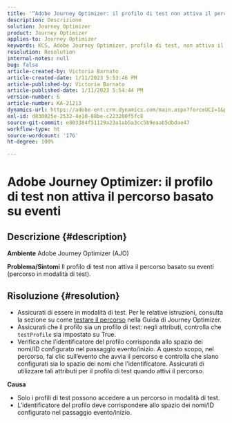 ```yaml
---
title: '“Adobe Journey Optimizer: il profilo di test non attiva il percorso basato su eventi”'
description: Descrizione
solution: Journey Optimizer
product: Journey Optimizer
applies-to: Journey Optimizer
keywords: KCS, Adobe Journey Optimizer, profilo di test, non attiva il percorso basato su eventi, AJO
resolution: Resolution
internal-notes: null
bug: false
article-created-by: Victoria Barnato
article-created-date: 1/11/2023 5:53:46 PM
article-published-by: Victoria Barnato
article-published-date: 1/11/2023 5:54:44 PM
version-number: 6
article-number: KA-21213
dynamics-url: https://adobe-ent.crm.dynamics.com/main.aspx?forceUCI=1&pagetype=entityrecord&etn=knowledgearticle&id=b09b7ee4-d891-ed11-aad1-6045bd006d92
exl-id: d830025e-2532-4e10-88be-c223200f5fc8
source-git-commit: e803384f51129a23a1ab5a3cc5b9eaab5dbdae47
workflow-type: ht
source-wordcount: '176'
ht-degree: 100%

---
```


# Adobe Journey Optimizer: il profilo di test non attiva il percorso basato su eventi

## Descrizione {#description}

<b>Ambiente</b>
Adobe Journey Optimizer (AJO)


<b>Problema/Sintomi</b>
Il profilo di test non attiva il percorso basato su eventi (percorso in modalità di test).


## Risoluzione {#resolution}


- Assicurati di essere in modalità di test. Per le relative istruzioni, consulta la sezione su come [testare il percorso](https://experienceleague.adobe.com/docs/journey-optimizer/using/orchestrate-journeys/create-journey/testing-the-journey.html?lang=it) nella Guida di Journey Optimizer.
- Assicurati che il profilo sia un profilo di test: negli attributi, controlla che `testProfile` sia impostato su True.
- Verifica che l’identificatore del profilo corrisponda allo spazio dei nomi/ID configurato nel passaggio evento/inizio. A questo scopo, nel percorso, fai clic sull’evento che avvia il percorso e controlla che siano configurati sia lo spazio dei nomi che l’identificatore. Assicurati di utilizzare tali attributi per il profilo di test quando attivi il percorso.

<b>Causa</b>
- Solo i profili di test possono accedere a un percorso in modalità di test.
- L’identificatore del profilo deve corrispondere allo spazio dei nomi/ID configurato nel passaggio evento/inizio.
